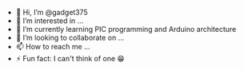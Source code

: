 - 👋 Hi, I’m @gadget375
- 👀 I’m interested in ...
- 🌱 I’m currently learning PIC programming and Arduino architecture 
- 💞️ I’m looking to collaborate on ...
- 📫 How to reach me ...
- ⚡ Fun fact: I can't think of one 😁

<!---
gadget375/gadget375 is a ✨ special ✨ repository because its `README.md` (this file) appears on your GitHub profile.
You can click the Preview link to take a look at your changes.
--->
